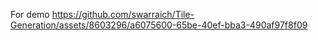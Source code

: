 For demo
https://github.com/swarraich/Tile-Generation/assets/8603296/a6075600-65be-40ef-bba3-490af97f8f09
